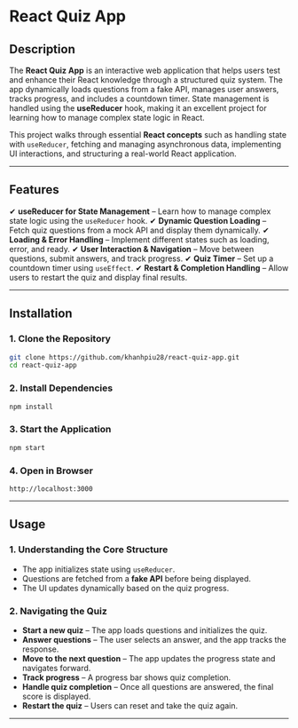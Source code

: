 # **React Quiz App**

## **Description**

The **React Quiz App** is an interactive web application that helps users test and enhance their React knowledge through a structured quiz system. The app dynamically loads questions from a fake API, manages user answers, tracks progress, and includes a countdown timer. State management is handled using the **useReducer** hook, making it an excellent project for learning how to manage complex state logic in React.

This project walks through essential **React concepts** such as handling state with `useReducer`, fetching and managing asynchronous data, implementing UI interactions, and structuring a real-world React application.

---

## **Features**

✔ **useReducer for State Management** – Learn how to manage complex state logic using the `useReducer` hook.
✔ **Dynamic Question Loading** – Fetch quiz questions from a mock API and display them dynamically.
✔ **Loading & Error Handling** – Implement different states such as loading, error, and ready.
✔ **User Interaction & Navigation** – Move between questions, submit answers, and track progress.
✔ **Quiz Timer** – Set up a countdown timer using `useEffect`.
✔ **Restart & Completion Handling** – Allow users to restart the quiz and display final results.

---

## **Installation**

### **1. Clone the Repository**

```bash
git clone https://github.com/khanhpiu28/react-quiz-app.git
cd react-quiz-app
```

### **2. Install Dependencies**

```bash
npm install
```

### **3. Start the Application**

```bash
npm start
```

### **4. Open in Browser**

```
http://localhost:3000
```

---

## **Usage**

### **1. Understanding the Core Structure**

- The app initializes state using `useReducer`.
- Questions are fetched from a **fake API** before being displayed.
- The UI updates dynamically based on the quiz progress.

### **2. Navigating the Quiz**

- **Start a new quiz** – The app loads questions and initializes the quiz.
- **Answer questions** – The user selects an answer, and the app tracks the response.
- **Move to the next question** – The app updates the progress state and navigates forward.
- **Track progress** – A progress bar shows quiz completion.
- **Handle quiz completion** – Once all questions are answered, the final score is displayed.
- **Restart the quiz** – Users can reset and take the quiz again.

---
